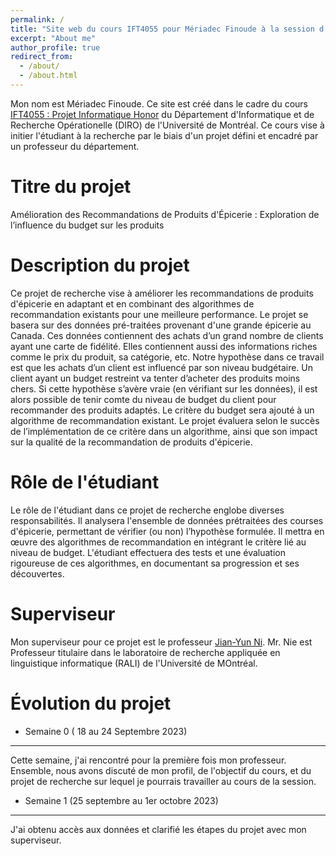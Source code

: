 ```yaml
---
permalink: /
title: "Site web du cours IFT4055 pour Mériadec Finoude à la session d'automne 2023"
excerpt: "About me"
author_profile: true
redirect_from: 
  - /about/
  - /about.html
---
```


Mon nom est Mériadec Finoude. Ce site est créé dans le cadre du cours [IFT4055 : Projet Informatique Honor](https://admission.umontreal.ca/cours-et-horaires/cours/IFT-4055/) du Département d'Informatique et de Recherche Opérationelle (DIRO) de l'Université de Montréal. Ce cours vise à initier l'étudiant à la recherche par le biais d'un projet défini et encadré par un professeur du département.

Titre du projet
======
Amélioration des Recommandations de Produits d'Épicerie : Exploration de l’influence du budget sur les produits

Description du projet
======
Ce projet de recherche vise à améliorer les recommandations de produits d'épicerie en adaptant et en combinant des algorithmes
de recommandation existants pour une meilleure performance. Le projet se basera sur des données pré-traitées provenant d'une grande
épicerie au Canada. Ces données contiennent des achats d’un grand nombre de clients ayant une carte de fidélité. Elles contiennent
aussi des informations riches comme le prix du produit, sa catégorie, etc. Notre hypothèse dans ce travail est que les achats
d’un client est influencé par son niveau budgétaire. Un client ayant un budget restreint va tenter d’acheter des produits moins
chers. Si cette hypothèse s’avère vraie (en vérifiant sur les données), il est alors possible de tenir comte du niveau de budget
du client pour recommander des produits adaptés. Le critère du budget sera ajouté à un algorithme de recommandation existant.
Le projet évaluera selon le succès de l’implémentation de ce critère dans un algorithme, ainsi que son impact sur la qualité de
la recommandation de produits d'épicerie.

Rôle de l'étudiant
======
Le rôle de l'étudiant dans ce projet de recherche englobe diverses responsabilités. Il analysera l'ensemble de données prétraitées
des courses d'épicerie, permettant de vérifier (ou non) l’hypothèse formulée. Il mettra en œuvre des algorithmes de recommandation
en intégrant le critère lié au niveau de budget. L'étudiant effectuera des tests et une évaluation rigoureuse de ces algorithmes,
en documentant sa progression et ses découvertes. 

Superviseur
======
Mon superviseur pour ce projet est le professeur [Jian-Yun Ni](http://rali.iro.umontreal.ca/nie/jian-yun-nie/). Mr. Nie est Professeur titulaire dans le laboratoire de recherche appliquée en linguistique informatique (RALI) de l'Université de MOntréal.

Évolution du projet
======

- Semaine 0 ( 18 au 24 Septembre 2023)
------
Cette semaine, j'ai rencontré pour la première fois mon professeur. Ensemble, nous avons discuté de mon profil, de l'objectif du cours, et du projet de recherche sur lequel je pourrais travailler au cours de la session.

- Semaine 1 (25 septembre au 1er octobre 2023)
------
J'ai obtenu accès aux données et clarifié les étapes du projet avec mon superviseur.

